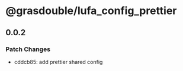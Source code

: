 # @grasdouble/lufa_config_prettier

## 0.0.2

### Patch Changes

- cddcb85: add prettier shared config
